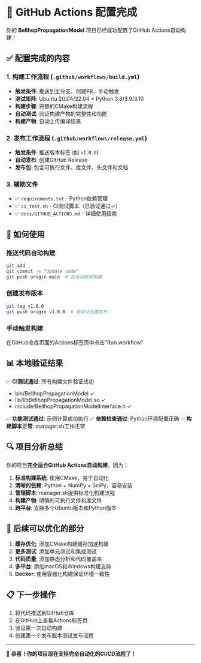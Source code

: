 # 🎉 GitHub Actions 配置完成

你的 **BellhopPropagationModel** 项目已经成功配置了GitHub Actions自动构建！

## ✅ 配置完成的内容

### 1. 构建工作流程 (`.github/workflows/build.yml`)
- **触发条件**: 推送到主分支、创建PR、手动触发
- **测试矩阵**: Ubuntu 20.04/22.04 × Python 3.8/3.9/3.10
- **构建步骤**: 完整的CMake构建流程
- **自动测试**: 验证构建产物的完整性和功能
- **构建产物**: 自动上传编译结果

### 2. 发布工作流程 (`.github/workflows/release.yml`)
- **触发条件**: 推送版本标签 (如 `v1.0.0`)
- **自动发布**: 创建GitHub Release
- **发布包**: 包含可执行文件、库文件、头文件和文档

### 3. 辅助文件
- ✅ `requirements.txt` - Python依赖管理
- ✅ `ci_test.sh` - CI测试脚本（已验证通过✓）
- ✅ `docs/GITHUB_ACTIONS.md` - 详细使用指南

## 🚀 如何使用

### 推送代码自动构建
```bash
git add .
git commit -m "Update code"
git push origin main  # 将自动触发构建
```

### 创建发布版本
```bash
git tag v1.0.0
git push origin v1.0.0  # 将自动创建发布
```

### 手动触发构建
在GitHub仓库页面的Actions标签页中点击"Run workflow"

## 📊 本地验证结果

✅ **CI测试通过**: 所有构建文件验证成功
- bin/BellhopPropagationModel ✓
- lib/libBellhopPropagationModel.so ✓  
- include/BellhopPropagationModelInterface.h ✓

✅ **功能测试通过**: 示例计算成功执行
✅ **依赖检查通过**: Python环境配置正确
✅ **构建脚本正常**: manager.sh工作正常

## 🔍 项目分析总结

你的项目**完全适合GitHub Actions自动构建**，因为：

1. **标准构建系统**: 使用CMake，易于自动化
2. **清晰的依赖**: Python + NumPy + SciPy，容易安装
3. **管理脚本**: manager.sh提供标准化构建流程  
4. **构建产物**: 明确的可执行文件和库文件
5. **跨平台**: 支持多个Ubuntu版本和Python版本

## 🎯 后续可以优化的部分

1. **缓存优化**: 添加CMake构建缓存加速构建
2. **更多测试**: 添加单元测试和集成测试
3. **代码质量**: 添加静态分析和代码覆盖率
4. **多平台**: 添加macOS和Windows构建支持
5. **Docker**: 使用容器化构建保证环境一致性

## 📋 下一步操作

1. 将代码推送到GitHub仓库
2. 在GitHub上查看Actions标签页
3. 验证第一次自动构建
4. 创建第一个发布版本测试发布流程

---

🎊 **恭喜！你的项目现在支持完全自动化的CI/CD流程了！**
